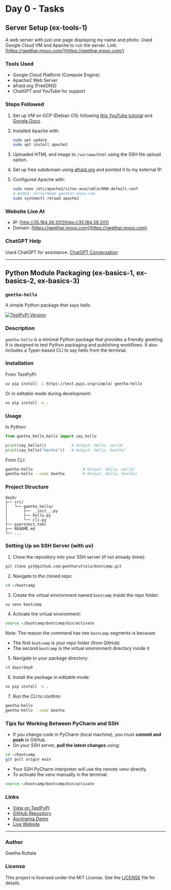 # Day 0 - Tasks

## Server Setup (ex-tools-1)

A web server with just one page displaying my name and photo. Used Google Cloud VM and Apache to run the server.
Link: [https://geethar.mooo.com/](https://geethar.mooo.com/)

### Tools Used

* Google Cloud Platform (Compute Engine)
* Apache2 Web Server
* afraid.org (FreeDNS)
* ChatGPT and YouTube for support

### Steps Followed

1. Set up VM on GCP (Debian OS) following [this YouTube tutorial](https://youtu.be/6meDCnIW4sU?si=WvKlXC8kp6Z4ZCoU) and [Google Docs](https://cloud.google.com/compute/docs/tutorials/basic-webserver-apache).
2. Installed Apache with:

   ```bash
   sudo apt update
   sudo apt install apache2
   ```
3. Uploaded HTML and image to `/var/www/html` using the SSH file upload option.
4. Set up free subdomain using [afraid.org](https://freedns.afraid.org) and pointed it to my external IP.
5. Configured Apache with:

   ```bash
   sudo nano /etc/apache2/sites-available/000-default.conf
   # Added: ServerName geethar.mooo.com
   sudo systemctl reload apache2
   ```

### Website Live At

* IP: [http://35.184.39.201](http://35.184.39.201)
* Domain: [https://geethar.mooo.com](https://geethar.mooo.com)

### ChatGPT Help

Used ChatGPT for assistance. [ChatGPT Conversation](https://chat.openai.com/share/6815c99d-cfe8-800c-92ca-581a786a6baf)

---

## Python Module Packaging (ex-basics-1, ex-basics-2, ex-basics-3)

### `geetha-hello`

A simple Python package that says hello

[![TestPyPI Version](https://img.shields.io/badge/TestPyPI-geetha--hello-informational?logo=pypi\&labelColor=gray\&color=blue)](https://test.pypi.org/project/geetha-hello/)

### Description

`geetha-hello` is a minimal Python package that provides a friendly greeting. It is designed to test Python packaging and publishing workflows. It also includes a Typer-based CLI to say hello from the terminal.

### Installation

From TestPyPI:

```bash
uv pip install -i https://test.pypi.org/simple/ geetha-hello
```

Or in editable mode during development:

```bash
uv pip install -e .
```

### Usage

In Python:

```python
from geetha_hello.hello import say_hello

print(say_hello())           # Output: Hello, world!
print(say_hello("Geetha"))   # Output: Hello, Geetha!
```

From CLI:

```bash
geetha-hello                      # Output: Hello, world!
geetha-hello --name Geetha        # Output: Hello, Geetha!
```

### Project Structure

```
day0/
├── src/
│   └── geetha_hello/
│       ├── __init__.py
│       ├── hello.py
│       └── cli.py
├── pyproject.toml
├── README.md
└── ...
```

### Setting Up on SSH Server (with uv)

1. Clone the repository into your SSH server (if not already done):

```bash
git clone git@github.com:geetharuttala/bootcamp.git
```

2. Navigate to the cloned repo:

```bash
cd ~/bootcamp
```

3. Create the virtual environment named `bootcamp` inside the repo folder:

```bash
uv venv bootcamp
```

4. Activate the virtual environment:

```bash
source ~/bootcamp/bootcamp/bin/activate
```

Note: The reason the command has two `bootcamp` segments is because:

* The first `bootcamp` is your repo folder (from GitHub)
* The second `bootcamp` is the virtual environment directory inside it

5. Navigate to your package directory:

```bash
cd days/day0
```

6. Install the package in editable mode:

```bash
uv pip install -e .
```

7. Run the CLI to confirm:

```bash
geetha-hello
geetha-hello --name Geetha
```

### Tips for Working Between PyCharm and SSH

* If you change code in PyCharm (local machine), you must **commit and push** to GitHub.
* On your SSH server, **pull the latest changes** using:

```bash
cd ~/bootcamp
git pull origin main
```

* Your SSH PyCharm interpreter will use the remote venv directly.
* To activate the venv manually in the terminal:

```bash
source ~/bootcamp/bootcamp/bin/activate
```

### Links

* [View on TestPyPI](https://test.pypi.org/project/geetha-hello/)
* [GitHub Repository](https://github.com/geetharuttala/bootcamp/tree/main/days/day0)
* [Asciinema Demo](https://asciinema.org/a/SyUQvXPtwQ2JwJaU3qnag2VMC)
* [Live Website](https://geethar.mooo.com)

---

### Author

Geetha Ruttala

### License

This project is licensed under the MIT License. See the [LICENSE](LICENSE) file for details.
